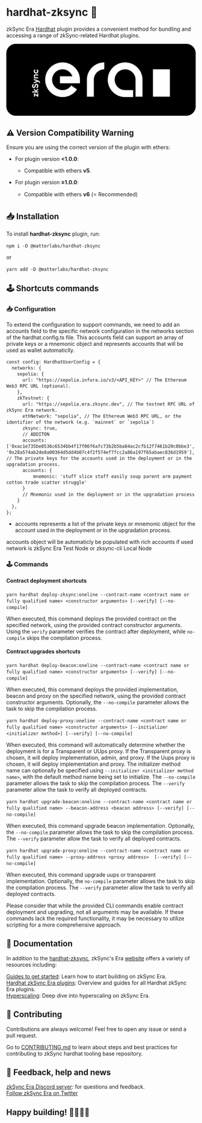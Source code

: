 # hardhat-zksync 🚀

zkSync Era [Hardhat](https://hardhat.org/) plugin provides a convenient method for bundling and accessing a range of zkSync-related Hardhat plugins.

![Era Logo](https://github.com/matter-labs/era-contracts/raw/main/eraLogo.svg)

## ⚠️ Version Compatibility Warning

Ensure you are using the correct version of the plugin with ethers:
- For plugin version **<1.0.0**:
  - Compatible with ethers **v5**.

- For plugin version **≥1.0.0**:
  - Compatible with ethers **v6** (⭐ Recommended)

## 📥 Installation

To install **hardhat-zksync** plugin, run:

`npm i -D @matterlabs/hardhat-zksync`

or

`yarn add -D @matterlabs/hardhat-zksync`

## 🕹 Shortcuts commands

### 📥 Configuration
To extend the configuration to support commands, we need to add an accounts field to the specific network configuration in the networks section of the hardhat.config.ts file. This accounts field can support an array of private keys or a mnemonic object and represents accounts that will be used as wallet automaticlly.

```
const config: HardhatUserConfig = {
  networks: {
    sepolia: {
      url: "https://sepolia.infura.io/v3/<API_KEY>" // The Ethereum Web3 RPC URL (optional).
    },
    zkTestnet: {
      url: "https://sepolia.era.zksync.dev", // The testnet RPC URL of zkSync Era network.
      ethNetwork: "sepolia", // The Ethereum Web3 RPC URL, or the identifier of the network (e.g. `mainnet` or `sepolia`)
      zksync: true,
      // ADDITON
      accounts: ['0xac1e735be8536c6534bb4f17f06f6afc73b2b5ba84ac2cfb12f7461b20c0bbe3', '0x28a574ab2de8a00364d5dd4b07c4f2f574ef7fcc2a86a197f65abaec836d1959'], // The private keys for the accounts used in the deployment or in the upgradation process.
      accounts: {
          mnemonic: 'stuff slice staff easily soup parent arm payment cotton trade scatter struggle'
      }
      // Mnemonic used in the deployment or in the upgradation process
    }
  },
};
```
- accounts represents a list of the private keys or mnemonic object for the account used in the deployment or in the upgradation process.

accounts object will be automaticly be populated with rich accounts if used network is zkSync Era Test Node or zksync-cli Local Node

### 🕹 Commands

#### Contract deployment shortcuts 

`yarn hardhat deploy-zksync:oneline --contract-name <contract name or fully qualified name> <constructor arguments> [--verify] [--no-compile]`

When executed, this command deploys the provided contract on the specified network, using the provided contract constructor arguments. 
Using the `verify` parameter verifies the contract after deployment, while `no-compile` skips the compilation process.

#### Contract upgrades shortcuts 

`yarn hardhat deploy-beacon:oneline --contract-name <contract name or fully qualified name> <constructor arguments> [--verify] [--no-compile]`

When executed, this command deploys the provided implementation, beacon and proxy on the specified network, using the provided contract constructor arguments. 
Optionally, the `--no-compile` parameter allows the task to skip the compilation process.

`yarn hardhat deploy-proxy:oneline --contract-name <contract name or fully qualified name> <constructor arguments> [--initializer <initializer method>] [--verify] [--no-compile]`

When executed, this command will automatically determine whether the deployment is for a Transparent or UUps proxy. 
If the Transparent proxy is chosen, it will deploy implementation, admin, and proxy. 
If the Uups proxy is chosen, it will deploy implementation and proxy.
The initializer method name can optionally be specified using `--initializer <initializer method name>`, with the default method name being set to initialize.
The `--no-compile` parameter allows the task to skip the compilation process.
The `--verify` parameter allow the task to verify all deployed contracts.

`yarn hardhat upgrade-beacon:oneline --contract-name <contract name or fully qualified name> --beacon-address <beacon address> [--verify] [--no-compile]`

When executed, this command upgrade beacon implementation. 
Optionally, the `--no-compile` parameter allows the task to skip the compilation process.
The `--verify` parameter allow the task to verify all deployed contracts.

`yarn hardhat upgrade-proxy:oneline --contract-name <contract name or fully qualified name> --proxy-address <proxy address>  [--verify] [--no-compile]`

When executed, this command upgrade uups or transparent implementation. 
Optionally, the `no-compile` parameter allows the task to skip the compilation process.
The `--verify` parameter allow the task to verify all deployed contracts.

Please consider that while the provided CLI commands enable contract deployment and upgrading, not all arguments may be available. If these commands lack the required functionality, it may be necessary to utilize scripting for a more comprehensive approach.

## 📝 Documentation

In addition to the [hardhat-zksync](https://era.zksync.io/docs/tools/hardhat/plugins.html), zkSync's Era [website](https://era.zksync.io/docs/) offers a variety of resources including:

[Guides to get started](https://era.zksync.io/docs/dev/building-on-zksync/hello-world.html): Learn how to start building on zkSync Era.\
[Hardhat zkSync Era plugins](https://era.zksync.io/docs/tools/hardhat/getting-started.html): Overview and guides for all Hardhat zkSync Era plugins.\
[Hyperscaling](https://era.zksync.io/docs/reference/concepts/hyperscaling.html#what-are-hyperchains): Deep dive into hyperscaling on zkSync Era.

## 🤝 Contributing

Contributions are always welcome! Feel free to open any issue or send a pull request.

Go to [CONTRIBUTING.md](https://github.com/matter-labs/hardhat-zksync/blob/main/.github/CONTRIBUTING.md) to learn about steps and best practices for contributing to zkSync hardhat tooling base repository.  


## 🙌 Feedback, help and news

[zkSync Era Discord server](https://join.zksync.dev/): for questions and feedback.\
[Follow zkSync Era on Twitter](https://twitter.com/zksync)

## Happy building! 👷‍♀️👷‍♂️